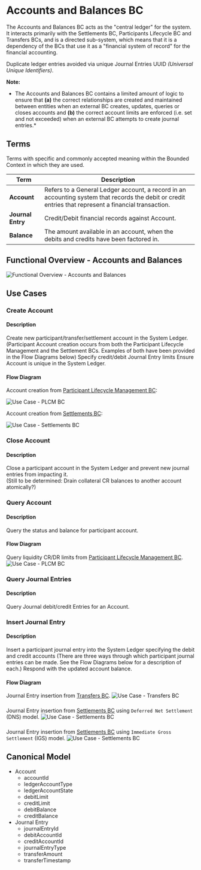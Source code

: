 # Accounts and Balances BC

The Accounts and Balances BC acts as the "central ledger" for the system. It interacts primarily with the Settlements BC, Participants Lifecycle BC and Transfers BCs, and is a directed sub-system, which means that it is a dependency of the BCs that use it as a "financial system of record" for the financial accounting.

Duplicate ledger entries avoided via unique Journal Entries UUID *(Universal Unique Identifiers)*.

**Note:** 
* The Accounts and Balances BC contains a limited amount of logic to ensure that **(a)** the correct relationships are created and maintained between entities when an external BC creates, updates, queries or closes accounts and **(b)** the correct account limits are enforced (i.e. set and not exceeded) when an external BC attempts to create journal entries.*

## Terms

Terms with specific and commonly accepted meaning within the Bounded Context in which they are used.

| Term              | Description                                                                                                                                           |
|-------------------|-------------------------------------------------------------------------------------------------------------------------------------------------------|
| **Account**       | Refers to a General Ledger account, a record in an accounting system that records the debit or credit entries that represent a financial transaction. |
| **Journal Entry** | Credit/Debit financial records against Account.                                                                                                       | 
| **Balance**       | The amount available in an account, when the debits and credits have been factored in.                                                                | 

## Functional Overview - Accounts and Balances

![Functional Overview - Accounts and Balances](./assets/ML2RA_AccBal_Functional_20220124-2.png)
>

## Use Cases

### Create Account

#### Description

Create new participant/transfer/settlement account in the System Ledger.  (Participant Account creation occurs from both the Participant Lifecycle Management and the Settlement BCs.  Examples of both have been provided in the Flow Diagrams below)
Specify credit/debit Journal Entry limits
Ensure Account is unique in the System Ledger.

#### Flow Diagram
Account creation from [Participant Lifecycle Management BC](../participantLifecycleManagement/index.md):

![Use Case - PLCM BC](../participantLifecycleManagement/assets/ML2RA_PartLife_addParticipant-Init_20220124.png)

Account creation from [Settlements BC](../settlements/index.md):

![Use Case - Settlements BC](../settlements/assets/ML2RA_BootSettleModelViaConfig_settlements_20220124.png)

### Close Account

#### Description

Close a participant account in the System Ledger and prevent new journal entries from impacting it. <br/>(Still to be determined: Drain collateral CR balances to another account atomically?)

### Query Account

#### Description

Query the status and balance for participant account.

#### Flow Diagram

Query liquidity CR/DR limits from [Participant Lifecycle Management BC](../participantLifecycleManagement/index.md).
![Use Case - PLCM BC](../participantLifecycleManagement/assets/11-liquidity-cover-queries.jpg)

### Query Journal Entries

#### Description

Query Journal debit/credit Entries for an Account.

### Insert Journal Entry

#### Description

Insert a participant journal entry into the System Ledger specifying the debit and credit accounts (There are three ways through which participant journal entries can be made.  See the Flow Diagrams below for a description of each.)
Respond with the updated account balance.

#### Flow Diagram

Journal Entry insertion from [Transfers BC](../transfers/index.md).
![Use Case - Transfers BC](../transfers/assets/transfersUniversal_20210715.png)
###

Journal Entry insertion from [Settlements BC](../settlements/index.md) using `Deferred Net Settlement` (DNS) model.
![Use Case - Settlements BC](../settlements/assets/settleDeferredNet_20210827.png)
### 

Journal Entry insertion from [Settlements BC](../settlements/index.md) using `Immediate Gross Settlement` (IGS) model.
![Use Case - Settlements BC](../settlements/assets/settleImediateGross_20210827.png)

## Canonical Model

- Account
  - accountId
  - ledgerAccountType
  - ledgerAccountState
  - debitLimit
  - creditLimit
  - debitBalance
  - creditBalance
- Journal Entry
  - journalEntryId
  - debitAccountId
  - creditAccountId
  - journalEntryType
  - transferAmount
  - transferTimestamp

<!-- Footnotes themselves at the bottom. -->
<!-- ## Notes -->

[^1]: Common Interfaces: [Mojaloop Common Interface List](../../commonInterfaces.md)

